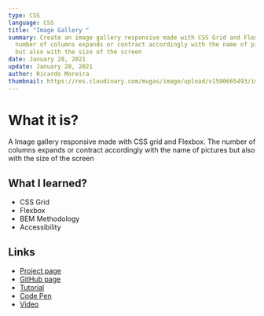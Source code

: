 ```yaml
---
type: CSS
language: CSS
title: "Image Gallery "
summary: Create an image gallery responsive made with CSS Grid and Flexbox. The
  number of columns expands or contract accordingly with the name of pictures
  but also with the size of the screen
date: January 28, 2021
update: January 28, 2021
author: Ricardo Moreira
thumbnail: https://res.cloudinary.com/mugas/image/upload/v1590665493/imagegallery_iwjmq5.png
---
```

# **What it is?**

A Image gallery responsive made with CSS grid and Flexbox. The number of columns expands or contract accordingly with the name of pictures but also with the size of the screen



## What I learned?

* CSS Grid
* Flexbox
* BEM Methodology
* Accessibility

## Links

* [Project page](https://goodstuffoodsgallery.netlify.app/)
* [GitHub page](https://github.com/mugas/Image-Gallery)
* [Tutorial](https://www.ricardomoreira.io/coding/create-a-image-gallery/)
* [Code Pen](https://codepen.io/mugas/pen/gOaJeMm)
* [Video](https://www.youtube.com/watch?v=URXj6jZeCz0)

